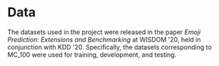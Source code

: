 # Data
The datasets used in the project were released in the paper *Emoji Prediction: Extensions and Benchmarking* at WISDOM '20, held in conjunction with KDD '20. Specifically, the datasets corresponding to MC_100 were used for training, development, and testing.